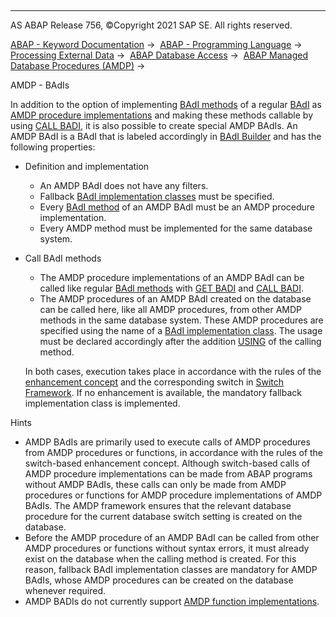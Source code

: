   

* * *

AS ABAP Release 756, ©Copyright 2021 SAP SE. All rights reserved.

[ABAP - Keyword Documentation](javascript:call_link\('abenabap.htm'\)) →  [ABAP - Programming Language](javascript:call_link\('abenabap_reference.htm'\)) →  [Processing External Data](javascript:call_link\('abenabap_language_external_data.htm'\)) →  [ABAP Database Access](javascript:call_link\('abendb_access.htm'\)) →  [ABAP Managed Database Procedures (AMDP)](javascript:call_link\('abenamdp.htm'\)) → 

AMDP - BAdIs

In addition to the option of implementing [BAdI methods](javascript:call_link\('abenbadi_method_glosry.htm'\) "Glossary Entry") of a regular [BAdI](javascript:call_link\('abenbadi_glosry.htm'\) "Glossary Entry") as [AMDP procedure implementations](javascript:call_link\('abenamdp_procedure_methods.htm'\)) and making these methods callable by using [CALL BADI](javascript:call_link\('abapcall_badi.htm'\)), it is also possible to create special AMDP BAdIs. An AMDP BAdI is a BAdI that is labeled accordingly in [BAdI Builder](javascript:call_link\('abenbadi_builder_glosry.htm'\) "Glossary Entry") and has the following properties:

-   Definition and implementation
    -   An AMDP BAdI does not have any filters.
    -   Fallback [BAdI implementation classes](javascript:call_link\('abenbadi_implement_class_glosry.htm'\) "Glossary Entry") must be specified.
    -   Every [BAdI method](javascript:call_link\('abenbadi_method_glosry.htm'\) "Glossary Entry") of an AMDP BAdI must be an AMDP procedure implementation.
    -   Every AMDP method must be implemented for the same database system.
-   Call BAdI methods
    
    -   The AMDP procedure implementations of an AMDP BAdI can be called like regular [BAdl methods](javascript:call_link\('abenbadi_method_glosry.htm'\) "Glossary Entry") with [GET BADI](javascript:call_link\('abapget_badi.htm'\)) and [CALL BADI](javascript:call_link\('abapcall_badi.htm'\)).
    -   The AMDP procedures of an AMDP BAdI created on the database can be called here, like all AMDP procedures, from other AMDP methods in the same database system. These AMDP procedures are specified using the name of a [BAdI implementation class](javascript:call_link\('abenbadi_implement_class_glosry.htm'\) "Glossary Entry"). The usage must be declared accordingly after the addition [USING](javascript:call_link\('abapmethod_by_db_proc.htm'\)) of the calling method.
    
    In both cases, execution takes place in accordance with the rules of the [enhancement concept](javascript:call_link\('abenenhancement_concept_glosry.htm'\) "Glossary Entry") and the corresponding switch in [Switch Framework](javascript:call_link\('abenswitch_framework_glosry.htm'\) "Glossary Entry"). If no enhancement is available, the mandatory fallback implementation class is implemented.
    

Hints

-   AMDP BAdIs are primarily used to execute calls of AMDP procedures from AMDP procedures or functions, in accordance with the rules of the switch-based enhancement concept. Although switch-based calls of AMDP procedure implementations can be made from ABAP programs without AMDP BAdIs, these calls can only be made from AMDP procedures or functions for AMDP procedure implementations of AMDP BAdIs. The AMDP framework ensures that the relevant database procedure for the current database switch setting is created on the database.
-   Before the AMDP procedure of an AMDP BAdI can be called from other AMDP procedures or functions without syntax errors, it must already exist on the database when the calling method is created. For this reason, fallback BAdI implementation classes are mandatory for AMDP BAdIs, whose AMDP procedures can be created on the database whenever required.
-   AMDP BADIs do not currently support [AMDP function implementations](javascript:call_link\('abenamdp_function_methods.htm'\)).